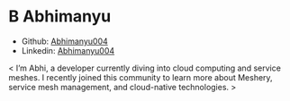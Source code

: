 # B Abhimanyu

- Github: [Abhimanyu004](https://github.com/Abhimanyu004)
- Linkedin: [Abhimanyu004](www.linkedin.com/in/b-abhimanyu-530553254)

\< I’m Abhi, a developer currently diving into cloud computing and service meshes. I recently joined this community to learn more about Meshery, service mesh management, and cloud-native technologies. \>
